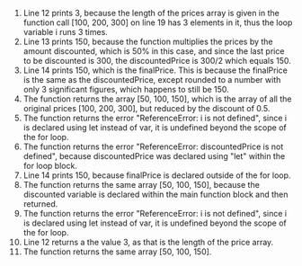 1. Line 12 prints 3, because the length of the prices array is given in the function call [100, 200, 300] on line 19 has 3 elements in it, thus the loop variable i runs 3 times.
2. Line 13 prints 150, because the function multiplies the prices by the amount discounted, which is 50% in this case, and since the last price to be discounted is 300, the discountedPrice is 300/2 which equals 150.
3. Line 14 prints 150, which is the finalPrice. This is because the finalPrice is the same as the discountedPrice, except rounded to a number with only 3 significant figures, which happens to still be 150.
4. The function returns the array [50, 100, 150], which is the array of all the original prices [100, 200, 300], but reduced by the discount of 0.5.
5. The function returns the error "ReferenceError: i is not defined", since i is declared using let instead of var, it is undefined beyond the scope of the for loop.
6. The function returns the error "ReferenceError: discountedPrice is not defined", because discountedPrice was declared using "let" within the for loop block.
7. Line 14 prints 150, because finalPrice is declared outside of the for loop.
8. The function returns the same array [50, 100, 150], because the discounted variable is declared within the main function block and then returned.
9. The function returns the error "ReferenceError: i is not defined", since i is declared using let instead of var, it is undefined beyond the scope of the for loop.
10. Line 12 returns a the value 3, as that is the length of the price array.
11. The function returns the same array [50, 100, 150].